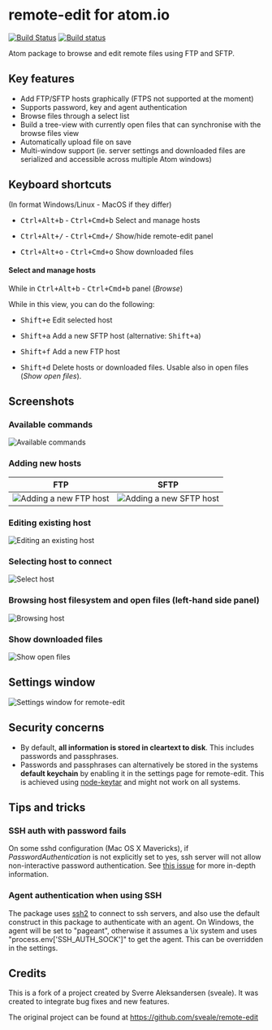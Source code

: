# remote-edit for atom.io

[![Build Status](https://travis-ci.org/sveale/remote-edit.svg?branch=master)](https://travis-ci.org/sveale/remote-edit)
[![Build status](https://ci.appveyor.com/api/projects/status/i1swrbog9vdk29uk)](https://ci.appveyor.com/project/SverreAleksandersen/remote-edit)


Atom package to browse and edit remote files using FTP and SFTP.


## Key features

*   Add FTP/SFTP hosts graphically (FTPS not supported at the moment)
*   Supports password, key and agent authentication
*   Browse files through a select list
*   Build a tree-view with currently open files that can synchronise with the
    browse files view
*   Automatically upload file on save
*   Multi-window support (ie. server settings and downloaded files are serialized
    and accessible across multiple Atom windows)


## Keyboard shortcuts

(In format Windows/Linux - MacOS if they differ)

-   <kbd>Ctrl+Alt+b</kbd> - <kbd>Ctrl+Cmd+b</kbd> Select and manage hosts

-   <kbd>Ctrl+Alt+/</kbd> - <kbd>Ctrl+Cmd+/</kbd> Show/hide remote-edit panel

-   <kbd>Ctrl+Alt+o</kbd> - <kbd>Ctrl+Cmd+o</kbd> Show downloaded files


#### Select and manage hosts

While in <kbd>Ctrl+Alt+b</kbd> - <kbd>Ctrl+Cmd+b</kbd> panel (_Browse_)

While in this view, you can do the following:

-   <kbd>Shift+e</kbd> Edit selected host

-   <kbd>Shift+a</kbd> Add a new SFTP host (alternative: <kbd>Shift+a</kbd>)

-   <kbd>Shift+f</kbd> Add a new FTP host

-   <kbd>Shift+d</kbd> Delete hosts or downloaded files. Usable also in open files (_Show open files_).


## Screenshots <!-- https://imgur.com/a/Czx5z -->

### Available commands
![Available commands](http://i.imgur.com/tXLC5Nl.png)

### Adding new hosts
FTP                        |  SFTP
:-------------------------:|:-------------------------:
![Adding a new FTP host](http://i.imgur.com/hpIMGUA.png) | ![Adding a new SFTP host](http://i.imgur.com/UtwSXd2.png)


### Editing existing host
![Editing an existing host](http://i.imgur.com/LPGTQzw.png)

### Selecting host to connect
![Select host](http://i.imgur.com/UVct73u.png)

### Browsing host filesystem and open files (left-hand side panel)
![Browsing host](http://i.imgur.com/wRk7QMf.png)

### Show downloaded files
![Show open files](http://i.imgur.com/jcanLYf.png)


## Settings window
![Settings window for remote-edit](http://i.imgur.com/zGTDgF0.png)


## Security concerns
 * By default, __all information is stored in cleartext to disk__. This includes passwords and passphrases.
 * Passwords and passphrases can alternatively be stored in the systems __default keychain__ by enabling it in the settings page for remote-edit. This is achieved using [node-keytar](https://github.com/atom/node-keytar) and might not work on all systems.

## Tips and tricks

### SSH auth with password fails

On some sshd configuration (Mac OS X Mavericks), if _PasswordAuthentication_ is not explicitly set to yes, ssh server will not allow non-interactive password authentication. See [this issue](https://github.com/mscdex/ssh2/issues/154) for more in-depth information.

### Agent authentication when using SSH

The package uses [ssh2](https://github.com/mscdex/ssh2) to connect to ssh servers, and also use the default construct in this package to authenticate with an agent.
On Windows, the agent will be set to "pageant", otherwise it assumes a \ix system and uses "process.env['SSH_AUTH_SOCK']" to get the agent.
This can be overridden in the settings.


## Credits
This is a fork of a project created by Sverre Aleksandersen (sveale). It was
created to integrate bug fixes and new features.

The original project can be found at https://github.com/sveale/remote-edit
